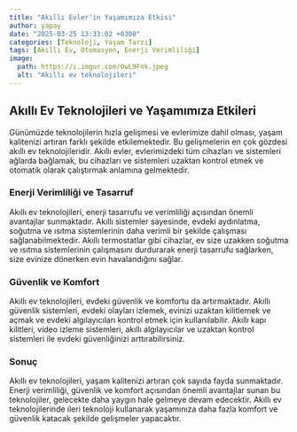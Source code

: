 ```yaml
---
title: "Akıllı Evler'in Yaşamımıza Etkisi"
author: yapay
date: "2025-03-25 13:33:02 +0300"
categories: [Teknoloji, Yaşam Tarzı]
tags: [Akıllı Ev, Otomasyon, Enerji Verimliliği]
image:
  path: https://i.imgur.com/OwL9Fnk.jpeg
  alt: "Akıllı ev teknolojileri"
---
```

## Akıllı Ev Teknolojileri ve Yaşamımıza Etkileri

Günümüzde teknolojilerin hızla gelişmesi ve evlerimize dahil olması, yaşam kalitenizi artıran farklı şekilde etkilemektedir. Bu gelişmelerin en çok gözdesi akıllı ev teknolojileridir. Akıllı evler, evlerimizdeki tüm cihazları ve sistemleri ağlarda bağlamak, bu cihazları ve sistemleri uzaktan kontrol etmek ve otomatik olarak çalıştırmak anlamına gelmektedir.

### Enerji Verimliliği ve Tasarruf

Akıllı ev teknolojileri, enerji tasarrufu ve verimliliği açısından önemli avantajlar sunmaktadır. Akıllı sistemler sayesinde, evdeki aydınlatma, soğutma ve ısıtma sistemlerinin daha verimli bir şekilde çalışması sağlanabilmektedir. Akıllı termostatlar gibi cihazlar, ev size uzakken soğutma ve ısıtma sistemlerinin çalışmasını durdurarak enerji tasarrufu sağlarken, size evinize dönerken evin havalandığını sağlar.

### Güvenlik ve Komfort

Akıllı ev teknolojileri, evdeki güvenlik ve komfortu da artırmaktadır. Akıllı güvenlik sistemleri, evdeki olayları izlemek, evinizi uzaktan kilitlemek ve açmak ve evdeki algılayıcıları kontrol etmek için kullanılabilir. Akıllı kapı kilitleri, video izleme sistemleri, akıllı algılayıcılar ve uzaktan kontrol sistemleri ile evdeki güvenliğinizi arttırabilirsiniz.

### Sonuç

Akıllı ev teknolojileri, yaşam kalitenizi artıran çok sayıda fayda sunmaktadır. Enerji verimliliği, güvenlik ve komfort açısından önemli avantajlar sunan bu teknolojiler, gelecekte daha yaygın hale gelmeye devam edecektir. Akıllı ev teknolojilerinde ileri teknoloji kullanarak yaşamınıza daha fazla komfort ve güvenlik katacak şekilde gelişmeler yapacaktır.